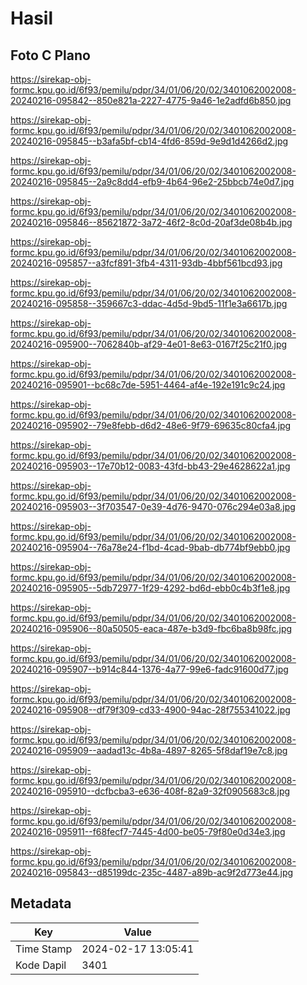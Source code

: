 # Hasil

## Foto C Plano

https://sirekap-obj-formc.kpu.go.id/6f93/pemilu/pdpr/34/01/06/20/02/3401062002008-20240216-095842--850e821a-2227-4775-9a46-1e2adfd6b850.jpg

https://sirekap-obj-formc.kpu.go.id/6f93/pemilu/pdpr/34/01/06/20/02/3401062002008-20240216-095845--b3afa5bf-cb14-4fd6-859d-9e9d1d4266d2.jpg

https://sirekap-obj-formc.kpu.go.id/6f93/pemilu/pdpr/34/01/06/20/02/3401062002008-20240216-095845--2a9c8dd4-efb9-4b64-96e2-25bbcb74e0d7.jpg

https://sirekap-obj-formc.kpu.go.id/6f93/pemilu/pdpr/34/01/06/20/02/3401062002008-20240216-095846--85621872-3a72-46f2-8c0d-20af3de08b4b.jpg

https://sirekap-obj-formc.kpu.go.id/6f93/pemilu/pdpr/34/01/06/20/02/3401062002008-20240216-095857--a3fcf891-3fb4-4311-93db-4bbf561bcd93.jpg

https://sirekap-obj-formc.kpu.go.id/6f93/pemilu/pdpr/34/01/06/20/02/3401062002008-20240216-095858--359667c3-ddac-4d5d-9bd5-11f1e3a6617b.jpg

https://sirekap-obj-formc.kpu.go.id/6f93/pemilu/pdpr/34/01/06/20/02/3401062002008-20240216-095900--7062840b-af29-4e01-8e63-0167f25c21f0.jpg

https://sirekap-obj-formc.kpu.go.id/6f93/pemilu/pdpr/34/01/06/20/02/3401062002008-20240216-095901--bc68c7de-5951-4464-af4e-192e191c9c24.jpg

https://sirekap-obj-formc.kpu.go.id/6f93/pemilu/pdpr/34/01/06/20/02/3401062002008-20240216-095902--79e8febb-d6d2-48e6-9f79-69635c80cfa4.jpg

https://sirekap-obj-formc.kpu.go.id/6f93/pemilu/pdpr/34/01/06/20/02/3401062002008-20240216-095903--17e70b12-0083-43fd-bb43-29e4628622a1.jpg

https://sirekap-obj-formc.kpu.go.id/6f93/pemilu/pdpr/34/01/06/20/02/3401062002008-20240216-095903--3f703547-0e39-4d76-9470-076c294e03a8.jpg

https://sirekap-obj-formc.kpu.go.id/6f93/pemilu/pdpr/34/01/06/20/02/3401062002008-20240216-095904--76a78e24-f1bd-4cad-9bab-db774bf9ebb0.jpg

https://sirekap-obj-formc.kpu.go.id/6f93/pemilu/pdpr/34/01/06/20/02/3401062002008-20240216-095905--5db72977-1f29-4292-bd6d-ebb0c4b3f1e8.jpg

https://sirekap-obj-formc.kpu.go.id/6f93/pemilu/pdpr/34/01/06/20/02/3401062002008-20240216-095906--80a50505-eaca-487e-b3d9-fbc6ba8b98fc.jpg

https://sirekap-obj-formc.kpu.go.id/6f93/pemilu/pdpr/34/01/06/20/02/3401062002008-20240216-095907--b914c844-1376-4a77-99e6-fadc91600d77.jpg

https://sirekap-obj-formc.kpu.go.id/6f93/pemilu/pdpr/34/01/06/20/02/3401062002008-20240216-095908--df79f309-cd33-4900-94ac-28f755341022.jpg

https://sirekap-obj-formc.kpu.go.id/6f93/pemilu/pdpr/34/01/06/20/02/3401062002008-20240216-095909--aadad13c-4b8a-4897-8265-5f8daf19e7c8.jpg

https://sirekap-obj-formc.kpu.go.id/6f93/pemilu/pdpr/34/01/06/20/02/3401062002008-20240216-095910--dcfbcba3-e636-408f-82a9-32f0905683c8.jpg

https://sirekap-obj-formc.kpu.go.id/6f93/pemilu/pdpr/34/01/06/20/02/3401062002008-20240216-095911--f68fecf7-7445-4d00-be05-79f80e0d34e3.jpg

https://sirekap-obj-formc.kpu.go.id/6f93/pemilu/pdpr/34/01/06/20/02/3401062002008-20240216-095843--d85199dc-235c-4487-a89b-ac9f2d773e44.jpg


## Metadata

| Key        | Value               |
| ---------- | ------------------- |
| Time Stamp | 2024-02-17 13:05:41 |
| Kode Dapil | 3401                |



